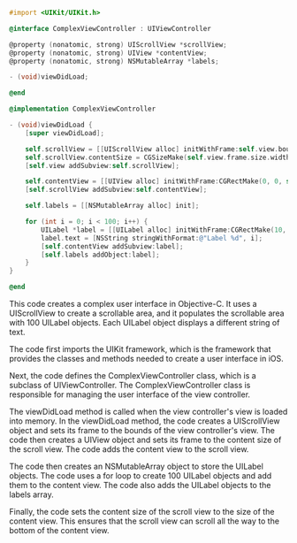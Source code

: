 ```objective-c
#import <UIKit/UIKit.h>

@interface ComplexViewController : UIViewController

@property (nonatomic, strong) UIScrollView *scrollView;
@property (nonatomic, strong) UIView *contentView;
@property (nonatomic, strong) NSMutableArray *labels;

- (void)viewDidLoad;

@end

@implementation ComplexViewController

- (void)viewDidLoad {
    [super viewDidLoad];

    self.scrollView = [[UIScrollView alloc] initWithFrame:self.view.bounds];
    self.scrollView.contentSize = CGSizeMake(self.view.frame.size.width, 2000);
    [self.view addSubview:self.scrollView];

    self.contentView = [[UIView alloc] initWithFrame:CGRectMake(0, 0, self.scrollView.contentSize.width, self.scrollView.contentSize.height)];
    [self.scrollView addSubview:self.contentView];

    self.labels = [[NSMutableArray alloc] init];

    for (int i = 0; i < 100; i++) {
        UILabel *label = [[UILabel alloc] initWithFrame:CGRectMake(10, 10 + (i * 20), 300, 20)];
        label.text = [NSString stringWithFormat:@"Label %d", i];
        [self.contentView addSubview:label];
        [self.labels addObject:label];
    }
}

@end
```

This code creates a complex user interface in Objective-C. It uses a UIScrollView to create a scrollable area, and it populates the scrollable area with 100 UILabel objects. Each UILabel object displays a different string of text.

The code first imports the UIKit framework, which is the framework that provides the classes and methods needed to create a user interface in iOS.

Next, the code defines the ComplexViewController class, which is a subclass of UIViewController. The ComplexViewController class is responsible for managing the user interface of the view controller.

The viewDidLoad method is called when the view controller's view is loaded into memory. In the viewDidLoad method, the code creates a UIScrollView object and sets its frame to the bounds of the view controller's view. The code then creates a UIView object and sets its frame to the content size of the scroll view. The code adds the content view to the scroll view.

The code then creates an NSMutableArray object to store the UILabel objects. The code uses a for loop to create 100 UILabel objects and add them to the content view. The code also adds the UILabel objects to the labels array.

Finally, the code sets the content size of the scroll view to the size of the content view. This ensures that the scroll view can scroll all the way to the bottom of the content view.